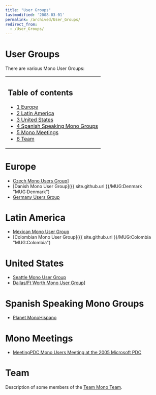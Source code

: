 ```yaml
---
title: "User Groups"
lastmodified: '2008-03-01'
permalink: /archived/User_Groups/
redirect_from:
  - /User_Groups/
---
```


User Groups
===========

There are various Mono User Groups:

<table>
<col width="100%" />
<tbody>
<tr class="odd">
<td align="left"><h2>Table of contents</h2>
<ul>
<li><a href="#europe">1 Europe</a></li>
<li><a href="#latin-america">2 Latin America</a></li>
<li><a href="#united-states">3 United States</a></li>
<li><a href="#spanish-speaking-mono-groups">4 Spanish Speaking Mono Groups</a></li>
<li><a href="#mono-meetings">5 Mono Meetings</a></li>
<li><a href="#team">6 Team</a></li>
</ul></td>
</tr>
</tbody>
</table>

Europe
======

-   [Czech Mono Users Group](http://www.czmug.net/)]
-   [Danish Mono User Group]({{ site.github.url }}/MUG:Denmark "MUG:Denmark")
-   [Germany Users Group](http://www.mono-project.de/)

Latin America
=============

-   [Mexican Mono User Group](http://mx.groups.yahoo.com/group/monomx/)
-   [Colombian Mono User Group]({{ site.github.url }}/MUG:Colombia "MUG:Colombia")

United States
=============

-   [Seattle Mono User Group](http://www.mono-seattle.org/)
-   [Dallas/Ft Worth Mono User Group](http://www.mono-dallas.org/)]

Spanish Speaking Mono Groups
============================

-   [Planet MonoHispano](http://planeta.mono-hispano.org)

Mono Meetings
=============

-   [MeetingPDC Mono Users Meeting at the 2005 Microsoft PDC](/index.php?title=MeetingPDC_Mono_Users_Meeting_at_the_2005_Microsoft_PDC&action=edit&redlink=1 "MeetingPDC Mono Users Meeting at the 2005 Microsoft PDC (page does not exist)")

Team
====

Description of some members of the [Team Mono Team](/index.php?title=Team_Mono_Team&action=edit&redlink=1 "Team Mono Team (page does not exist)").

